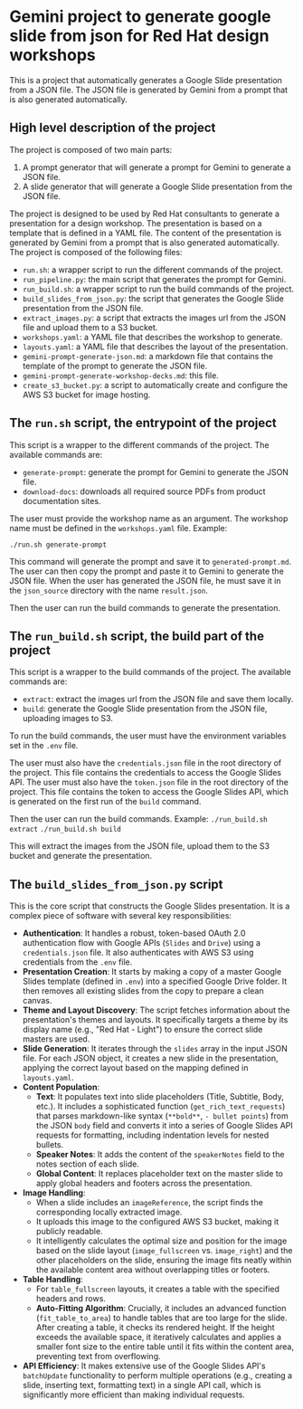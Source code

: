 # **Gemini project to generate google slide from json for Red Hat design workshops**

This is a project that automatically generates a Google Slide presentation from a JSON file.
The JSON file is generated by Gemini from a prompt that is also generated automatically.

## **High level description of the project**

The project is composed of two main parts:

1.  A prompt generator that will generate a prompt for Gemini to generate a JSON file.
2.  A slide generator that will generate a Google Slide presentation from the JSON file.

The project is designed to be used by Red Hat consultants to generate a presentation for a design workshop.
The presentation is based on a template that is defined in a YAML file.
The content of the presentation is generated by Gemini from a prompt that is also generated automatically.
The project is composed of the following files:

- `run.sh`: a wrapper script to run the different commands of the project.
- `run_pipeline.py`: the main script that generates the prompt for Gemini.
- `run_build.sh`: a wrapper script to run the build commands of the project.
- `build_slides_from_json.py`: the script that generates the Google Slide presentation from the JSON file.
- `extract_images.py`: a script that extracts the images url from the JSON file and upload them to a S3 bucket.
- `workshops.yaml`: a YAML file that describes the workshop to generate.
- `layouts.yaml`: a YAML file that describes the layout of the presentation.
- `gemini-prompt-generate-json.md`: a markdown file that contains the template of the prompt to generate the JSON file.
- `gemini-prompt-generate-workshop-decks.md`: this file.
- `create_s3_bucket.py`: a script to automatically create and configure the AWS S3 bucket for image hosting.

## **The `run.sh` script, the entrypoint of the project**

This script is a wrapper to the different commands of the project.
The available commands are:

- `generate-prompt`: generate the prompt for Gemini to generate the JSON file.
- `download-docs`: downloads all required source PDFs from product documentation sites.

The user must provide the workshop name as an argument.
The workshop name must be defined in the `workshops.yaml` file.
Example:

`./run.sh generate-prompt`

This command will generate the prompt and save it to `generated-prompt.md`.
The user can then copy the prompt and paste it to Gemini to generate the JSON file.
When the user has generated the JSON file, he must save it in the `json_source` directory with the name `result.json`.

Then the user can run the build commands to generate the presentation.

## **The `run_build.sh` script, the build part of the project**

This script is a wrapper to the build commands of the project.
The available commands are:

- `extract`: extract the images url from the JSON file and save them locally.
- `build`: generate the Google Slide presentation from the JSON file, uploading images to S3.

To run the build commands, the user must have the environment variables set in the `.env` file.

The user must also have the `credentials.json` file in the root directory of the project.
This file contains the credentials to access the Google Slides API.
The user must also have the `token.json` file in the root directory of the project.
This file contains the token to access the Google Slides API, which is generated on the first run of the `build` command.

Then the user can run the build commands.
Example:
`./run_build.sh extract`
`./run_build.sh build`

This will extract the images from the JSON file, upload them to the S3 bucket and generate the presentation.

## **The `build_slides_from_json.py` script**

This is the core script that constructs the Google Slides presentation. It is a complex piece of software with several key responsibilities:

- **Authentication**: It handles a robust, token-based OAuth 2.0 authentication flow with Google APIs (`Slides` and `Drive`) using a `credentials.json` file. It also authenticates with AWS S3 using credentials from the `.env` file.
- **Presentation Creation**: It starts by making a copy of a master Google Slides template (defined in `.env`) into a specified Google Drive folder. It then removes all existing slides from the copy to prepare a clean canvas.
- **Theme and Layout Discovery**: The script fetches information about the presentation's themes and layouts. It specifically targets a theme by its display name (e.g., "Red Hat - Light") to ensure the correct slide masters are used.
- **Slide Generation**: It iterates through the `slides` array in the input JSON file. For each JSON object, it creates a new slide in the presentation, applying the correct layout based on the mapping defined in `layouts.yaml`.
- **Content Population**:
  - **Text**: It populates text into slide placeholders (Title, Subtitle, Body, etc.). It includes a sophisticated function (`get_rich_text_requests`) that parses markdown-like syntax (`**bold**`, `- bullet points`) from the JSON `body` field and converts it into a series of Google Slides API requests for formatting, including indentation levels for nested bullets.
  - **Speaker Notes**: It adds the content of the `speakerNotes` field to the notes section of each slide.
  - **Global Content**: It replaces placeholder text on the master slide to apply global headers and footers across the presentation.
- **Image Handling**:
  - When a slide includes an `imageReference`, the script finds the corresponding locally extracted image.
  - It uploads this image to the configured AWS S3 bucket, making it publicly readable.
  - It intelligently calculates the optimal size and position for the image based on the slide layout (`image_fullscreen` vs. `image_right`) and the other placeholders on the slide, ensuring the image fits neatly within the available content area without overlapping titles or footers.
- **Table Handling**:
  - For `table_fullscreen` layouts, it creates a table with the specified headers and rows.
  - **Auto-Fitting Algorithm**: Crucially, it includes an advanced function (`fit_table_to_area`) to handle tables that are too large for the slide. After creating a table, it checks its rendered height. If the height exceeds the available space, it iteratively calculates and applies a smaller font size to the entire table until it fits within the content area, preventing text from overflowing.
- **API Efficiency**: It makes extensive use of the Google Slides API's `batchUpdate` functionality to perform multiple operations (e.g., creating a slide, inserting text, formatting text) in a single API call, which is significantly more efficient than making individual requests.

